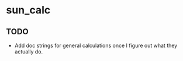 # sun_calc

## TODO

- Add doc strings for general calculations once I figure out what they actually
  do.
